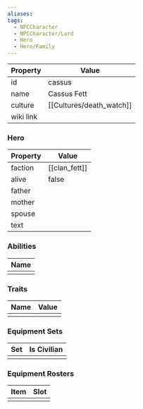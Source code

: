 ```yaml
---
aliases: 
tags:
  - NPCCharacter
  - NPCCharacter/Lord
  - Hero
  - Hero/Family
---
```


| Property  | Value           |
| :-------- | --------------- |
| id        | cassus          |
| name      | Cassus Fett     |
| culture   | [[Cultures/death_watch]] |
| wiki link |                 |
### Hero
| Property | Value         |
| -------- | ------------- |
| faction  | [[clan_fett]] |
| alive    | false         |
| father   |               |
| mother   |               |
| spouse   |               |
| text     |               |

### Abilities
| Name |
| :--: |
|      |

### Traits
| Name | Value |
| ---- | ----- |
|      |       |

### Equipment Sets
| Set | Is Civilian |
| --- | ----------- |
|     |             |

### Equipment Rosters
| Item | Slot |
| ---- | ---- |
|      |      |
